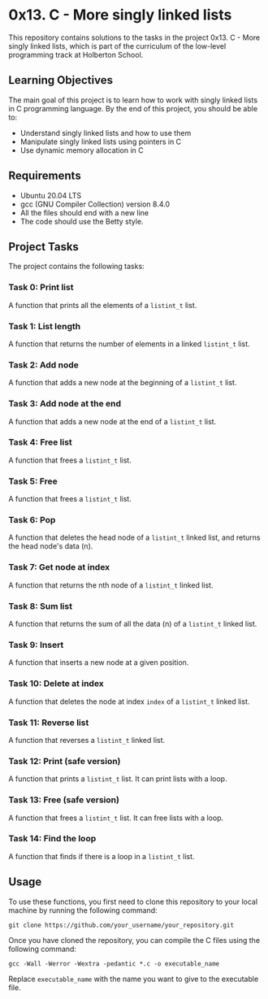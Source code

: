# 0x13. C - More singly linked lists

This repository contains solutions to the tasks in the project 0x13. C - More singly linked lists, which is part of the curriculum of the low-level programming track at Holberton School.

## Learning Objectives

The main goal of this project is to learn how to work with singly linked lists in C programming language. By the end of this project, you should be able to:

- Understand singly linked lists and how to use them
- Manipulate singly linked lists using pointers in C
- Use dynamic memory allocation in C

## Requirements

- Ubuntu 20.04 LTS
- gcc (GNU Compiler Collection) version 8.4.0
- All the files should end with a new line
- The code should use the Betty style.

## Project Tasks

The project contains the following tasks:

### Task 0: Print list

A function that prints all the elements of a `listint_t` list.

### Task 1: List length

A function that returns the number of elements in a linked `listint_t` list.

### Task 2: Add node

A function that adds a new node at the beginning of a `listint_t` list.

### Task 3: Add node at the end

A function that adds a new node at the end of a `listint_t` list.

### Task 4: Free list

A function that frees a `listint_t` list.

### Task 5: Free

A function that frees a `listint_t` list.

### Task 6: Pop

A function that deletes the head node of a `listint_t` linked list, and returns the head node's data (n).

### Task 7: Get node at index

A function that returns the nth node of a `listint_t` linked list.

### Task 8: Sum list

A function that returns the sum of all the data (n) of a `listint_t` linked list.

### Task 9: Insert

A function that inserts a new node at a given position.

### Task 10: Delete at index

A function that deletes the node at index `index` of a `listint_t` linked list.

### Task 11: Reverse list

A function that reverses a `listint_t` linked list.

### Task 12: Print (safe version)

A function that prints a `listint_t` list. It can print lists with a loop.

### Task 13: Free (safe version)

A function that frees a `listint_t` list. It can free lists with a loop.

### Task 14: Find the loop

A function that finds if there is a loop in a `listint_t` list.

## Usage

To use these functions, you first need to clone this repository to your local machine by running the following command:

```
git clone https://github.com/your_username/your_repository.git
```

Once you have cloned the repository, you can compile the C files using the following command:

```
gcc -Wall -Werror -Wextra -pedantic *.c -o executable_name
```

Replace `executable_name` with the name you want to give to the executable file.

 
